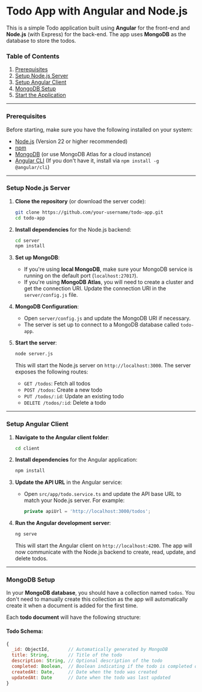 # Todo App with Angular and Node.js

This is a simple Todo application built using **Angular** for the front-end and **Node.js** (with Express) for the back-end. The app uses **MongoDB** as the database to store the todos.

### Table of Contents

1. [Prerequisites](#prerequisites)
2. [Setup Node.js Server](#setup-nodejs-server)
3. [Setup Angular Client](#setup-angular-client)
4. [MongoDB Setup](#mongodb-setup)
5. [Start the Application](#start-the-application)

---

### Prerequisites

Before starting, make sure you have the following installed on your system:

- [Node.js](https://nodejs.org/) (Version 22 or higher recommended)
- [npm](https://www.npmjs.com/)
- [MongoDB](https://www.mongodb.com/try/download/community) (or use MongoDB Atlas for a cloud instance)
- [Angular CLI](https://angular.io/cli) (If you don't have it, install via `npm install -g @angular/cli`)

---

### Setup Node.js Server

1. **Clone the repository** (or download the server code):
    ```bash
    git clone https://github.com/your-username/todo-app.git
    cd todo-app
    ```

2. **Install dependencies** for the Node.js backend:
    ```bash
    cd server
    npm install
    ```

3. **Set up MongoDB**:
    - If you're using **local MongoDB**, make sure your MongoDB service is running on the default port (`localhost:27017`).
    - If you're using **MongoDB Atlas**, you will need to create a cluster and get the connection URI. Update the connection URI in the `server/config.js` file.

4. **MongoDB Configuration**:
    - Open `server/config.js` and update the MongoDB URI if necessary.
    - The server is set up to connect to a MongoDB database called `todo-app`.

5. **Start the server**:
    ```bash
    node server.js
    ```

    This will start the Node.js server on `http://localhost:3000`. The server exposes the following routes:

    - `GET /todos`: Fetch all todos
    - `POST /todos`: Create a new todo
    - `PUT /todos/:id`: Update an existing todo
    - `DELETE /todos/:id`: Delete a todo

---

### Setup Angular Client

1. **Navigate to the Angular client folder**:
    ```bash
    cd client
    ```

2. **Install dependencies** for the Angular application:
    ```bash
    npm install
    ```

3. **Update the API URL** in the Angular service:
    - Open `src/app/todo.service.ts` and update the API base URL to match your Node.js server. For example:
        ```typescript
        private apiUrl = 'http://localhost:3000/todos';
        ```

4. **Run the Angular development server**:
    ```bash
    ng serve
    ```

    This will start the Angular client on `http://localhost:4200`. The app will now communicate with the Node.js backend to create, read, update, and delete todos.

---

### MongoDB Setup

In your **MongoDB database**, you should have a collection named `todos`. You don't need to manually create this collection as the app will automatically create it when a document is added for the first time.

Each **todo document** will have the following structure:

#### **Todo Schema:**

```javascript
{
  _id: ObjectId,       // Automatically generated by MongoDB
  title: String,       // Title of the todo
  description: String, // Optional description of the todo
  completed: Boolean,  // Boolean indicating if the todo is completed or not
  createdAt: Date,     // Date when the todo was created
  updatedAt: Date      // Date when the todo was last updated
}